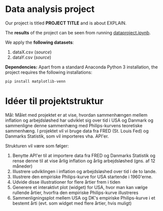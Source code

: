# Data analysis project

Our project is titled **PROJECT TITLE** and is about EXPLAIN.

The **results** of the project can be seen from running [dataproject.ipynb](dataproject.ipynb).

We apply the **following datasets**:

1. dataX.csv (*source*) 
1. dataY.csv (*source*)

**Dependencies:** Apart from a standard Anaconda Python 3 installation, the project requires the following installations:

``pip install matplotlib-venn``

# Idéer til projektstruktur
Mål: Målet med projektet er at vise, hvordan sammenhængen mellem inflation og arbejdsløshed har udviklet sig over tid i USA og Danmark og sammenligne denne sammenhæng med Philips-kurvens teoretiske sammenhæng. I projektet vil vi bruge data fra FRED (St. Louis Fed) og Danmarks Statistik, som vil importeres vha. API'er.

Strukturen vil være som følger:
1) Benytte API'er til at importere data fra FRED og Danmarks Statistik og rense denne til at vise årlig inflation og årlig arbejdsløshed (gns. af 12 måneder)
2) Illustrere udviklingen i inflation og arbejdsløshed over tid i de to lande.
3) Illustrere den empiriske Philips-kurve for USA startende i 1960'erne.
4) Udvide disse illustrationer for flere årtier frem i tiden
5) Generere et interaktivt plot (widget) for USA, hvor man kan vælge rullende årtier, hvorfra den empiriske Philips-kurve illustreres
6) Sammenligningsplot mellem USA og DK's empiriske Philips-kurve i et bestemt årti (evt. som widget med flere årtier, hvis muligt)
